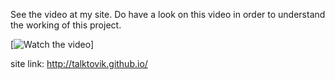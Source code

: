 See the video at my site.
Do have a look on this video in order to understand the working of this project.

[![Watch the video](https://youtu.be/bVYS1W6pF6s)]



site link: http://talktovik.github.io/
